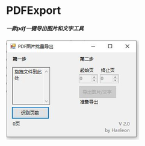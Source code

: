 # PDFExport

##### 一款pdf一键导出图片和文字工具

![image](https://github.com/Hanleon/PDFExport/blob/main/image.jpg)
